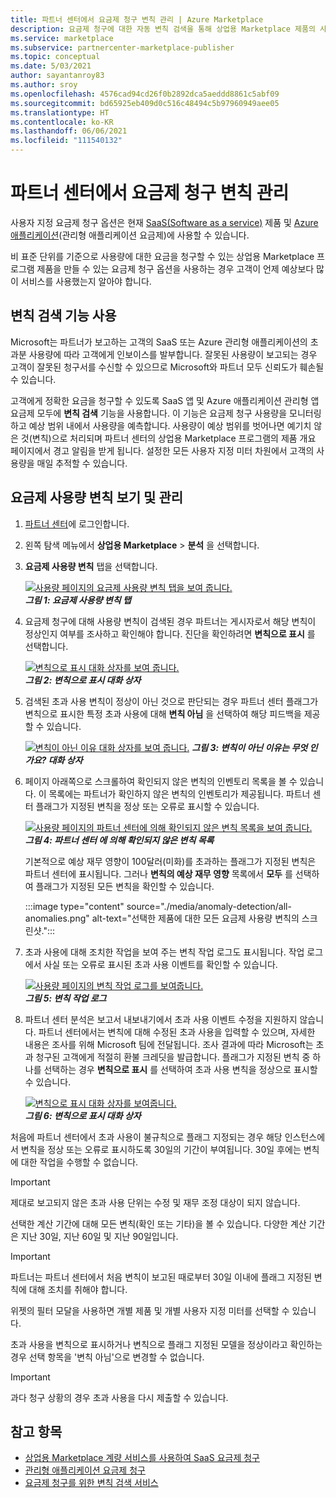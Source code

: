 ```yaml
---
title: 파트너 센터에서 요금제 청구 변칙 관리 | Azure Marketplace
description: 요금제 청구에 대한 자동 변칙 검색을 통해 상업용 Marketplace 제품의 사용 요금이 고객에게 올바르게 청구되도록 하는 방법을 알아봅니다.
ms.service: marketplace
ms.subservice: partnercenter-marketplace-publisher
ms.topic: conceptual
ms.date: 5/03/2021
author: sayantanroy83
ms.author: sroy
ms.openlocfilehash: 4576cad94cd26f0b2892dca5aeddd8861c5abf09
ms.sourcegitcommit: bd65925eb409d0c516c48494c5b97960949aee05
ms.translationtype: HT
ms.contentlocale: ko-KR
ms.lasthandoff: 06/06/2021
ms.locfileid: "111540132"
---
```

# <a name="manage-metered-billing-anomalies-in-partner-center"></a>파트너 센터에서 요금제 청구 변칙 관리

사용자 지정 요금제 청구 옵션은 현재 [SaaS(Software as a service)](plan-saas-offer.md) 제품 및 [Azure 애플리케이션](plan-azure-application-offer.md#types-of-plans)(관리형 애플리케이션 요금제)에 사용할 수 있습니다.

비 표준 단위를 기준으로 사용량에 대한 요금을 청구할 수 있는 상업용 Marketplace 프로그램 제품을 만들 수 있는 요금제 청구 옵션을 사용하는 경우 고객이 언제 예상보다 많이 서비스를 사용했는지 알아야 합니다.

## <a name="use-the-anomaly-detection-feature"></a>변칙 검색 기능 사용

Microsoft는 파트너가 보고하는 고객의 SaaS 또는 Azure 관리형 애플리케이션의 초과분 사용량에 따라 고객에게 인보이스를 발부합니다. 잘못된 사용량이 보고되는 경우 고객이 잘못된 청구서를 수신할 수 있으므로 Microsoft와 파트너 모두 신뢰도가 훼손될 수 있습니다.

고객에게 정확한 요금을 청구할 수 있도록 SaaS 앱 및 Azure 애플리케이션 관리형 앱 요금제 모두에 **변칙 검색** 기능을 사용합니다. 이 기능은 요금제 청구 사용량을 모니터링하고 예상 범위 내에서 사용량을 예측합니다. 사용량이 예상 범위를 벗어나면 예기치 않은 것(변칙)으로 처리되며 파트너 센터의 상업용 Marketplace 프로그램의 제품 개요 페이지에서 경고 알림을 받게 됩니다. 설정한 모든 사용자 지정 미터 차원에서 고객의 사용량을 매일 추적할 수 있습니다.

## <a name="view-and-manage-metered-usage-anomalies"></a>요금제 사용량 변칙 보기 및 관리

1. [파트너 센터](https://partner.microsoft.com/dashboard/home)에 로그인합니다.
1. 왼쪽 탐색 메뉴에서 **상업용 Marketplace** > **분석** 을 선택합니다.
1. **요금제 사용량 변칙** 탭을 선택합니다.

    [![사용량 페이지의 요금제 사용량 변칙 탭을 보여 줍니다.](./media/anomaly-detection/metered-usage-anomalies.png)](./media/anomaly-detection/metered-usage-anomalies.png#lightbox)<br>
    ***그림 1: 요금제 사용량 변칙 탭***

1. 요금제 청구에 대해 사용량 변칙이 검색된 경우 파트너는 게시자로서 해당 변칙이 정상인지 여부를 조사하고 확인해야 합니다. 진단을 확인하려면 **변칙으로 표시** 를 선택합니다.

     [![변칙으로 표시 대화 상자를 보여 줍니다.](./media/anomaly-detection/mark-as-anomaly.png)](./media/anomaly-detection/mark-as-anomaly.png#lightbox)<br>
    ***그림 2: 변칙으로 표시 대화 상자***

1. 검색된 초과 사용 변칙이 정상이 아닌 것으로 판단되는 경우 파트너 센터 플래그가 변칙으로 표시한 특정 초과 사용에 대해 **변칙 아님** 을 선택하여 해당 피드백을 제공할 수 있습니다.

    [![변칙이 아닌 이유 대화 상자를 보여 줍니다.](./media/anomaly-detection/why-is-it-not-an-anomaly.png)](./media/anomaly-detection/why-is-it-not-an-anomaly.png#lightbox)
    ***그림 3: 변칙이 아닌 이유는 무엇 인가요? 대화 상자***

1. 페이지 아래쪽으로 스크롤하여 확인되지 않은 변칙의 인벤토리 목록을 볼 수 있습니다. 이 목록에는 파트너가 확인하지 않은 변칙의 인벤토리가 제공됩니다. 파트너 센터 플래그가 지정된 변칙을 정상 또는 오류로 표시할 수 있습니다.

   [![사용량 페이지의 파트너 센터에 의해 확인되지 않은 변칙 목록을 보여 줍니다.](./media/anomaly-detection/unacknowledged-anomalies.png)](./media/anomaly-detection/unacknowledged-anomalies.png#lightbox)<br>
    ***그림 4: 파트너 센터 에 의해 확인되지 않은 변칙 목록***

    기본적으로 예상 재무 영향이 100달러(미화)를 초과하는 플래그가 지정된 변칙은 파트너 센터에 표시됩니다. 그러나 **변칙의 예상 재무 영향** 목록에서 **모두** 를 선택하여 플래그가 지정된 모든 변칙을 확인할 수 있습니다.

    :::image type="content" source="./media/anomaly-detection/all-anomalies.png" alt-text="선택한 제품에 대한 모든 요금제 사용량 변칙의 스크린샷.":::

1. 초과 사용에 대해 조치한 작업을 보여 주는 변칙 작업 로그도 표시됩니다. 작업 로그에서 사실 또는 오류로 표시된 초과 사용 이벤트를 확인할 수 있습니다.

   [![사용량 페이지의 변칙 작업 로그를 보여줍니다.](./media/anomaly-detection/anomaly-action-log.png)](./media/anomaly-detection/anomaly-action-log.png#lightbox)<br>
   ***그림 5: 변칙 작업 로그***

1. 파트너 센터 분석은 보고서 내보내기에서 초과 사용 이벤트 수정을 지원하지 않습니다. 파트너 센터에서는 변칙에 대해 수정된 초과 사용을 입력할 수 있으며, 자세한 내용은 조사를 위해 Microsoft 팀에 전달됩니다. 조사 결과에 따라 Microsoft는 초과 청구된 고객에게 적절히 환불 크레딧을 발급합니다. 플래그가 지정된 변칙 중 하나를 선택하는 경우 **변칙으로 표시** 를 선택하여 초과 사용 변칙을 정상으로 표시할 수 있습니다.

   [![변칙으로 표시 대화 상자를 보여줍니다.](./media/anomaly-detection/new-reported-usage.png)](./media/anomaly-detection/new-reported-usage.png#lightbox)<br>
   ***그림 6: 변칙으로 표시 대화 상자***

처음에 파트너 센터에서 초과 사용이 불규칙으로 플래그 지정되는 경우 해당 인스턴스에서 변칙을 정상 또는 오류로 표시하도록 30일의 기간이 부여됩니다. 30일 후에는 변칙에 대한 작업을 수행할 수 없습니다.

> [!IMPORTANT]
> 제대로 보고되지 않은 초과 사용 단위는 수정 및 재무 조정 대상이 되지 않습니다.

선택한 계산 기간에 대해 모든 변칙(확인 또는 기타)을 볼 수 있습니다. 다양한 계산 기간은 지난 30일, 지난 60일 및 지난 90일입니다.

> [!IMPORTANT]
> 파트너는 파트너 센터에서 처음 변칙이 보고된 때로부터 30일 이내에 플래그 지정된 변칙에 대해 조치를 취해야 합니다.

위젯의 필터 모달을 사용하면 개별 제품 및 개별 사용자 지정 미터를 선택할 수 있습니다.

초과 사용을 변칙으로 표시하거나 변칙으로 플래그 지정된 모델을 정상이라고 확인하는 경우 선택 항목을 '변칙 아님'으로 변경할 수 없습니다.

> [!IMPORTANT]
> 과다 청구 상황의 경우 초과 사용을 다시 제출할 수 있습니다.

## <a name="see-also"></a>참고 항목
- [상업용 Marketplace 계량 서비스를 사용하여 SaaS 요금제 청구](./partner-center-portal/saas-metered-billing.md)
- [관리형 애플리케이션 요금제 청구](marketplace-metering-service-apis.md)
- [요금제 청구를 위한 변칙 검색 서비스](./partner-center-portal/anomaly-detection-service-for-metered-billing.md)
